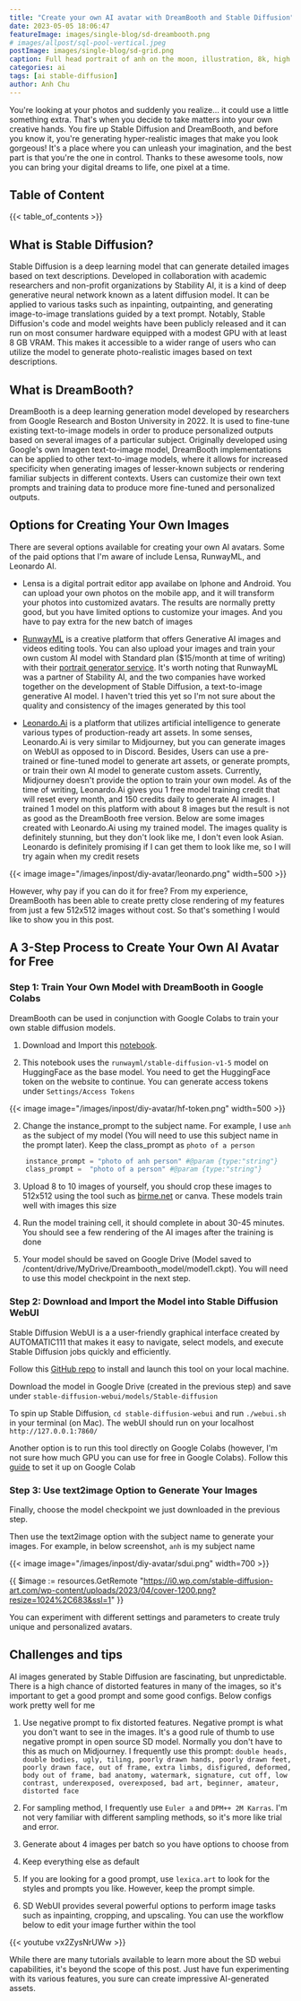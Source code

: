 ```yaml
---
title: "Create your own AI avatar with DreamBooth and Stable Diffusion"
date: 2023-05-05 18:06:47
featureImage: images/single-blog/sd-dreambooth.png
# images/allpost/sql-pool-vertical.jpeg
postImage: images/single-blog/sd-grid.png
caption: Full head portrait of anh on the moon, illustration, 8k, high resolution, artstation -- By Author in Stable Diffusion
categories: ai
tags: [ai stable-diffusion]
author: Anh Chu
---
```


You're looking at your photos and suddenly you realize... it could use a little something extra. That's when you decide to take matters into your own creative hands. You fire up Stable Diffusion and DreamBooth, and before you know it, you're generating hyper-realistic images that make you look gorgeous!  It's a place where you can unleash your imagination, and the best part is that you're the one in control. Thanks to these awesome tools, now you can bring your digital dreams to life, one pixel at a time. 

## Table of Content

{{< table_of_contents >}}

## What is Stable Diffusion?

Stable Diffusion is a deep learning model that can generate detailed images based on text descriptions. Developed in collaboration with academic researchers and non-profit organizations by Stability AI, it is a kind of deep generative neural network known as a latent diffusion model. It can be applied to various tasks such as inpainting, outpainting, and generating image-to-image translations guided by a text prompt. Notably, Stable Diffusion's code and model weights have been publicly released and it can run on most consumer hardware equipped with a modest GPU with at least 8 GB VRAM. This makes it accessible to a wider range of users who can utilize the model to generate photo-realistic images based on text descriptions.

## What is DreamBooth?

DreamBooth is a deep learning generation model developed by researchers from Google Research and Boston University in 2022. It is used to fine-tune existing text-to-image models in order to produce personalized outputs based on several images of a particular subject. Originally developed using Google's own Imagen text-to-image model, DreamBooth implementations can be applied to other text-to-image models, where it allows for increased specificity when generating images of lesser-known subjects or rendering familiar subjects in different contexts. Users can customize their own text prompts and training data to produce more fine-tuned and personalized outputs.

## Options for Creating Your Own Images

There are several options available for creating your own AI avatars. Some of the paid options that I'm aware of include Lensa, RunwayML, and Leonardo AI. 

* Lensa is a digital portrait editor app availabe on Iphone and Android. You can upload your own photos on the mobile app, and it will transform your photos into customized avatars. The results are normally pretty good, but you have limited options to customize your images. And you have to pay extra for the new batch of images

* [RunwayML](https://runwayml.com/) is a creative platform that offers Generative AI images and videos editing tools. You can also upload your images and train your own custom AI model with Standard plan ($15/month at time of writing) with their [portrait generator service](https://app.runwayml.com/video-tools/teams/anhhchu12/ai-training/portrait-generator). It's worth noting that RunwayML was a partner of Stability AI, and the two companies have worked together on the development of Stable Diffusion, a text-to-image generative AI model. I haven't tried this yet so I'm not sure about the quality and consistency of the images generated by this tool 

* [Leonardo.Ai](https://leonardo.ai/) is a platform that utilizes artificial intelligence to generate various types of production-ready art assets.  In some senses, Leonardo.Ai is very similar to Midjourney, but you can generate images on WebUI as opposed to in Discord. Besides, Users can use a pre-trained or fine-tuned model to generate art assets, or generate prompts, or train their own AI model to generate custom assets. Currently, Midjourney doesn't provide the option to train your own model. As of the time of writing, Leonardo.Ai gives you 1 free model training credit that will reset every month, and 150 credits daily to generate AI images. I trained 1 model on this platform with about 8 images but the result is not as good as the DreamBooth free version. Below are some images created with Leonardo.Ai using my trained model. The images quality is definitely stunning, but they don't look like me, I don't even look Asian. Leonardo is definitely promising if I can get them to look like me, so I will try again when my credit resets

{{< image image="/images/inpost/diy-avatar/leonardo.png" width=500  >}}

However, why pay if you can do it for free? From my experience, DreamBooth has been able to create pretty close rendering of my features from just a few 512x512 images without cost. So that's something I would like to show you in this post. 

## A 3-Step Process to Create Your Own AI Avatar for Free

### Step 1: Train Your Own Model with DreamBooth in Google Colabs

DreamBooth can be used in conjunction with Google Colabs to train your own stable diffusion models. 

1. Download and Import this [notebook](https://colab.research.google.com/github/sagiodev/stablediffusion_webui/blob/master/DreamBooth_Stable_Diffusion_SDA.ipynb). 

2. This notebook uses the `runwayml/stable-diffusion-v1-5` model on HuggingFace as the base model. You need to get the HuggingFace token on the website to continue. You can generate access tokens under `Settings/Access Tokens`

{{< image image="/images/inpost/diy-avatar/hf-token.png" width=500  >}}

2. Change the instance_prompt to the subject name. For example, I use `anh` as the subject of my model (You will need to use this subject name in the prompt later). Keep the class_prompt as `photo of a person`

```python
    instance_prompt = "photo of anh person" #@param {type:"string"}
    class_prompt =  "photo of a person" #@param {type:"string"}
```

3. Upload 8 to 10 images of yourself, you should crop these images to 512x512 using the tool such as [birme.net](https://birme.net/) or canva. These models train well with images this size

4. Run the model training cell, it should complete in about 30-45 minutes. You should see a few rendering of the AI images after the training is done

5. Your model should be saved on Google Drive (Model saved to /content/drive/MyDrive/Dreambooth_model/model1.ckpt). You will need to use this model checkpoint in the next step. 

### Step 2: Download and Import the Model into Stable Diffusion WebUI

Stable Diffusion WebUI is a a user-friendly graphical interface created by AUTOMATIC111 that makes it easy to navigate, select models, and execute Stable Diffusion jobs quickly and efficiently. 

Follow this [GitHub repo](https://github.com/AUTOMATIC1111/stable-diffusion-webui) to install and launch this tool on your local machine.

Download the model in Google Drive (created in the previous step) and save under `stable-diffusion-webui/models/Stable-diffusion`

To spin up Stable Diffusion, `cd stable-diffusion-webui` and run `./webui.sh` in your terminal (on Mac). The webUI should run on your localhost `http://127.0.0.1:7860/`

Another option is to run this tool directly on Google Colabs (however, I'm not sure how much GPU you can use for free in Google Colabs). Follow this [guide](https://stable-diffusion-art.com/automatic1111-colab/) to set it up on Google Colab

### Step 3: Use text2image Option to Generate Your Images

Finally, choose the model checkpoint we just downloaded in the previous step. 

Then use the text2image option with the subject name to generate your images. For example, in below screenshot, `anh` is my subject name

{{< image image="/images/inpost/diy-avatar/sdui.png" width=700  >}}

{{ $image := resources.GetRemote "https://i0.wp.com/stable-diffusion-art.com/wp-content/uploads/2023/04/cover-1200.png?resize=1024%2C683&ssl=1" }}

You can experiment with different settings and parameters to create truly unique and personalized avatars.


## Challenges and tips

AI images generated by Stable Diffusion are fascinating, but unpredictable. There is a high chance of distorted features in many of the images, so it's important to get a good prompt and some good configs. Below configs work pretty well for me

1. Use negative prompt to fix distorted features. Negative prompt is what you don't want to see in the images. It's a good rule of thumb to use negative prompt in open source SD model. Normally you don't have to this as much on Midjourney. I frequently use this prompt: `double heads, double bodies, ugly, tiling, poorly drawn hands, poorly drawn feet, poorly drawn face, out of frame, extra limbs, disfigured, deformed, body out of frame, bad anatomy, watermark, signature, cut off, low contrast, underexposed, overexposed, bad art, beginner, amateur, distorted face`

2. For sampling method, I frequently use `Euler a` and `DPM++ 2M Karras`. I'm not very familiar with different sampling methods, so it's more like trial and error. 

3. Generate about 4 images per batch so you have options to choose from

4. Keep everything else as default

5. If you are looking for a good prompt, use `lexica.art` to look for the styles and prompts you like. However, keep the prompt simple.

6. SD WebUI provides several powerful options to perform image tasks such as inpainting, cropping, and upscaling. You can use the workflow below to edit your image further within the tool

{{< youtube vx2ZysNrUWw >}}


While there are many tutorials available to learn more about the SD webui capabilities, it's beyond the scope of this post. Just have fun experimenting with its various features, you sure can create impressive AI-generated assets. 


